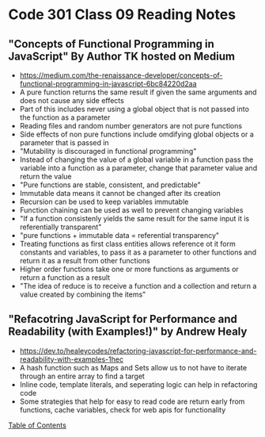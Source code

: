 # Code 301 Class 09 Reading Notes

## "Concepts of Functional Programming in JavaScript" By Author TK hosted on Medium
* https://medium.com/the-renaissance-developer/concepts-of-functional-programming-in-javascript-6bc84220d2aa
* A pure function returns the same result if given the same arguments and does not cause any side effects
* Part of this includes never using a global object that is not passed into the function as a parameter
* Reading files and random number generators are not pure functions
* Side effects of non pure functions include omdifying global objects or a parameter that is passed in
* "Mutability is discouraged in functional programming"
* Instead of changing the value of a global variable in a function pass the variable into a function as a parameter, change that parameter value and return the value
* "Pure functions are stable, consistent, and predictable"
* Immutable data means it cannot be changed after its creation
* Recursion can be used to keep variables immutable
* Function chaining can be used as well to prevent changing variables
* "If a function consistenly yields the same result for the same input it is referentially transparent"
* "pure functions + immutable data = referential transparency"
* Treating functions as first class entities allows reference ot it form constants and variables, to pass it as a parameter to other functions and return it as a result from other functions
* Higher order functions take one or more functions as arguments or return a function as a result
* "The idea of reduce is to receive a function and a collection and return a value created by combining the items"

## "Refacotring JavaScript for Performance and Readability (with Examples!)" by Andrew Healy
* https://dev.to/healeycodes/refactoring-javascript-for-performance-and-readability-with-examples-1hec
* A hash function such as Maps and Sets allow us to not have to iterate through an entire array to find a target
* Inline code, template literals, and seperating logic can help in refactoring code
* Some strategies that help for easy to read code are return early from functions, cache variables, check for web apis for functionality


[Table of Contents](README.md)